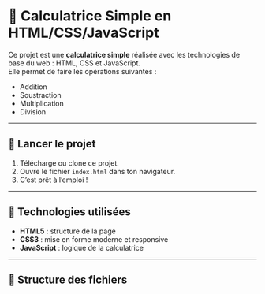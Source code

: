 # 🧮 Calculatrice Simple en HTML/CSS/JavaScript

Ce projet est une **calculatrice simple** réalisée avec les technologies de base du web : HTML, CSS et JavaScript.  
Elle permet de faire les opérations suivantes :

- Addition
- Soustraction
- Multiplication
- Division

---

## 🚀 Lancer le projet

1. Télécharge ou clone ce projet.
2. Ouvre le fichier `index.html` dans ton navigateur.
3. C’est prêt à l’emploi !

---

## 🧠 Technologies utilisées

- **HTML5** : structure de la page
- **CSS3** : mise en forme moderne et responsive
- **JavaScript** : logique de la calculatrice

---

## 📂 Structure des fichiers

